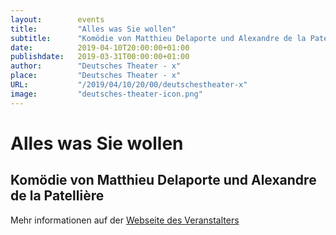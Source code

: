 ```yaml
---
layout:        events
title:         "Alles was Sie wollen"
subtitle:      "Komödie von Matthieu Delaporte und Alexandre de la Patellière"
date:          2019-04-10T20:00:00+01:00
publishdate:   2019-03-31T00:00:00+01:00
author:        "Deutsches Theater - x"
place:         "Deutsches Theater - x"
URL:           "/2019/04/10/20/00/deutschestheater-x"
image:         "deutsches-theater-icon.png"
---
```


Alles was Sie wollen
===========

Komödie von Matthieu Delaporte und Alexandre de la Patellière
-----------



Mehr informationen auf der [Webseite des Veranstalters](https://www.dt-goettingen.de/stueck/alles-was-sie-wollen/)
